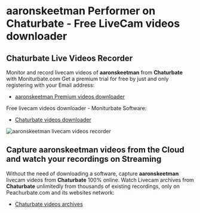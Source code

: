# aaronskeetman Performer on Chaturbate - Free LiveCam videos downloader

## Chaturbate Live Videos Recorder

Monitor and record livecam videos of **aaronskeetman** from **Chaturbate** with Moniturbate.com
Get a premium trial for free by just and only registering with your Email address:
* [aaronskeetman Premium videos downloader](https://moniturbate.com/request-demo-licence-key.html)

Free livecam videos downloader - Moniturbate Software:
* [Chaturbate videos downloader](https://moniturbate.com/moniturbate-download-software.html)

![aaronskeetman livecam videos recorder](https://peachurnet.com/templates/moniturbate-software.png)


## Capture aaronskeetman videos from the Cloud and watch your recordings on Streaming

Without the need of downloading a software, capture **aaronskeetman** livecam videos from **Chaturbate** 100% online.
Watch Livecam archives from **Chaturbate** unlimitedly from thousands of existing recordings, only on Peachurbate.com and its websites network:
* [Chaturbate videos archives](https://peachurnet.com/)